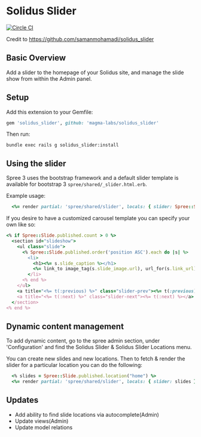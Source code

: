 # Solidus Slider

[![Circle CI](https://circleci.com/gh/jtapia/solidus_slider/tree/master.svg?style=shield)](https://circleci.com/gh/jtapia/solidus_slider/tree/master)

Credit to https://github.com/samanmohamadi/solidus_slider

Basic Overview
-----

Add a slider to the homepage of your Solidus site, and manage the slide show from within the Admin panel.

Setup
-----

Add this extension to your Gemfile:

```ruby
gem 'solidus_slider', github: 'magma-labs/solidus_slider'
```

Then run:

```
bundle exec rails g solidus_slider:install
```

Using the slider
-----

Spree 3 uses the bootstrap framework and a default slider template is available for bootstrap 3
`spree/shared/_slider.html.erb`.

Example usage:

```ruby
  <%= render partial: 'spree/shared/slider', locals: { slider: Spree::Slide.published, cid: 'home' } %>
```

If you desire to have a customized carousel template you can specify your own like so:

```ruby
<% if Spree::Slide.published.count > 0 %>
  <section id="slideshow">
    <ul class="slide">
      <% Spree::Slide.published.order('position ASC').each do |s| %>
        <li>
          <h1><%= s.slide_caption %></h1>
          <%= link_to image_tag(s.slide_image.url), url_for(s.link_url) %>
        </li>
      <% end %>
    </ul>
    <a title="<%= t(:previous) %>" class="slider-prev"><%= t(:previous)%></a>
    <a title="<%= t(:next) %>" class="slider-next"><%= t(:next) %></a>
  </section>
<% end %>
```

Dynamic content management
-----

To add dynamic content, go to the spree admin section, under 'Configuration'
and find the Solidus Slider & Solidus Slider Locations menu.

You can create new slides and new locations. Then to fetch & render the slider for a particular location you can do the following:

```ruby
  <% slides = Spree::Slide.published.location("home") %>
  <%= render partial: 'spree/shared/slider', locals: { slider: slides } %>
```

Updates
-----

- Add ability to find slide locations via autocomplete(Admin)
- Update views(Admin)
- Update model relations

